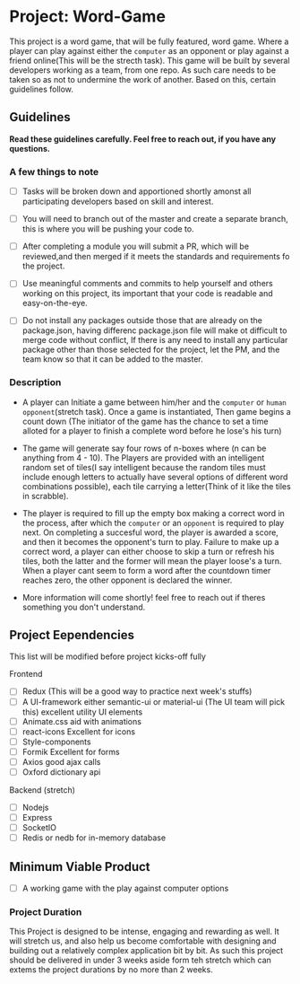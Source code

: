 # Project: Word-Game 

This project is a word game, that will be fully featured, word game. Where a player can play against either the `computer` as an opponent or play against a friend online(This will be the strecth task). This game will be built by several developers working as a team, from one repo. As such care needs to be taken so as not to undermine the work of another. Based on this, certain guidelines follow.

## Guidelines

**Read these guidelines carefully. Feel free to reach out, if you have any questions.**

### A few things to note

- [ ] Tasks will be broken down and apportioned shortly amonst all participating developers based on skill and interest.
- [ ] You will need to branch out of the master and create a separate branch, this is where you will be pushing your code to.
- [ ] After completing a module you will submit a PR, which will be reviewed,and then merged if it meets the standards and requirements fo the project.
- [ ] Use meaningful comments and commits to help yourself and others working on this project, its important that your code is readable and easy-on-the-eye.
- [ ] Do not install any packages outside those that are already on the package.json, having differenc package.json file will make ot difficult to merge code without conflict, If there is any need to install any particular package other than those selected for the project, let the PM, and the team know so that it can be added to the master.



### Description
- A player can Initiate a game between him/her and the  `computer` or `human opponent`(stretch task). Once a game is instantiated, Then game  begins a count down (The initiator of the game has the chance to set a time alloted for a player to finish a complete word before he lose's his turn)
- The game will generate say four rows of n-boxes where (n can be anything  from 4 - 10). The Players are provided with an intelligent random set of tiles(I say intelligent because the random tiles must include enough letters to actually have several options of different word combinations possible), each tile carrying a letter(Think of it like the tiles in scrabble). 
- The player is required to fill up the empty box making a correct word in the process, after which the `computer` or an `opponent` is required to play next. On completing a succesful word, the player is awarded a score, and then it becomes the opponent's turn to play. Failure to make up a correct word, a player can either choose to skip a turn or refresh his tiles, both the latter and the former will mean the player loose's a turn. When a player cant seem to form a word after the countdown timer reaches zero, the other opponent is declared the winner.

- More information will come shortly! feel free to reach out if theres something you don't understand.

## Project Eependencies

This list will be modified before project kicks-off fully

Frontend

- [ ] Redux (This will be a good way to practice next week's stuffs)
- [ ] A UI-framework either semantic-ui or material-ui (The UI team will pick this) excellent utility UI elements
- [ ] Animate.css aid with animations
- [ ] react-icons Excellent for icons
- [ ] Style-components
- [ ] Formik  Excellent for forms
- [ ] Axios good ajax calls
- [ ] Oxford dictionary api

Backend (stretch)

- [ ] Nodejs
- [ ] Express
- [ ] SocketIO
- [ ] Redis or nedb for in-memory database

## Minimum Viable Product

- [ ] A working game with the play against computer options

### Project Duration

This Project is designed to be intense, engaging and rewarding as well. It will stretch us, and also help us become comfortable with designing and building out a relatively complex application bit by bit. As such this project should be delivered in under 3 weeks aside form teh stretch which can extems the project durations by no more than 2 weeks.




